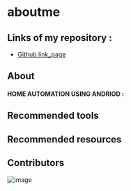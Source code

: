 # aboutme



## Links of my repository :
- [Github link_page]()
 
 
 
 ## About 
#### HOME AUTOMATION USING ANDRIOD :
## Recommended tools
## Recommended resources
## Contributors
![image](                                                  "")
